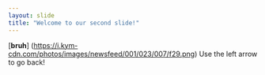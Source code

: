 ```yaml
---
layout: slide
title: "Welcome to our second slide!"
---
```

[**bruh**] (https://i.kym-cdn.com/photos/images/newsfeed/001/023/007/f29.png)
Use the left arrow to go back!
